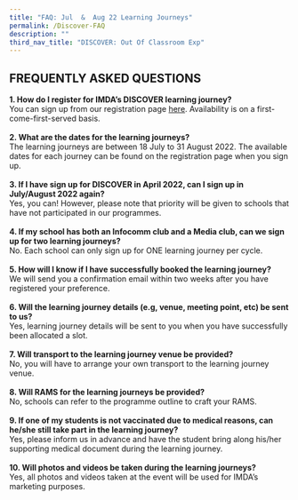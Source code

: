 ```yaml
---
title: "FAQ: Jul  &  Aug 22 Learning Journeys"
permalink: /Discover-FAQ
description: ""
third_nav_title: "DISCOVER: Out Of Classroom Exp"
---
```

## FREQUENTLY ASKED QUESTIONS

**1. How do I register for IMDA’s DISCOVER learning journey? <br>**
You can sign up from our registration page [here](https://go.gov.sg/981rxw).        Availability is on a first-come-first-served basis. 
<br>
<br>
**2. What are the dates for the learning journeys?** 
<br>The learning journeys are between 18 July to 31 August 2022. The available dates for each journey can be found on the registration page when you sign up.<br>
<br>
**3. If I have sign up for DISCOVER in April 2022, can I sign up in July/August 2022 again?** <br>Yes, you can! However, please note that priority will be given to schools that have not participated in our programmes. 
<br>
<br>
**4. If my school has both an Infocomm club and a Media club, can we sign up for two learning journeys?** <br> No. Each school can only sign up for ONE learning journey per cycle. 
<br>
<br>
**5. How will I know if I have successfully booked the learning journey?** <br>
We will send you a confirmation email within two weeks after you have registered your preference. 
<br>
<br>
**6. Will the learning journey details (e.g, venue, meeting point, etc) be sent to us?** <br> Yes, learning journey details will be sent to you when you have successfully been allocated a slot. 
<br>
<br>
**7. Will transport to the learning journey venue be provided? <br>**
No, you will have to arrange your own transport to the learning journey venue. 
<br>
<br>
**8.	Will RAMS for the learning journeys be provided?** <br>
No, schools can refer to the programme outline to craft your RAMS. 
<br>
<br>
**9.	If one of my students is not vaccinated due to medical reasons, can he/she still take part in the learning journey?** <br>
Yes, please inform us in advance and have the student bring along his/her supporting medical document during the learning journey. 
<br>
<br>
**10.	Will photos and videos be taken during the learning journeys?** <br>
Yes, all photos and videos taken at the event will be used for IMDA’s marketing purposes.
